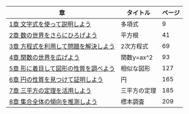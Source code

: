 |章|タイトル|ページ|
|---|---|---|
|	[1章	文字式を使って説明しよう]()	|	多項式		|	9	|
|	[2章	数の世界をさらにひろげよう]()	|	平方根		|	41	|
|	[3章	方程式を利用して問題を解決しよう]()|	2次方程式		|	69	|
|	[4章	関数の世界を広げよう]()	|	関数y=ax^2		|	93	|
|	[5章	形に着目して図形の性質を調べよう](/materials/3rd/chap-3-5/chap-3-5.md)	|	相似な図形		|	127	|
|	[6章	円の性質を見つけて証明しよう]()	|	円	|	165	|
|	[7章	三平方の定理を活用しよう]()	|	三平方の定理	|	185	|
|	[8章	集合全体の傾向を推測しよう]()	|	標本調査	|	209	|
